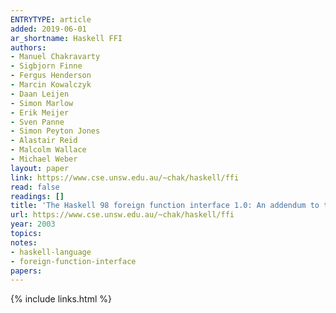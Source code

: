 ```yaml
---
ENTRYTYPE: article
added: 2019-06-01
ar_shortname: Haskell FFI
authors:
- Manuel Chakravarty
- Sigbjorn Finne
- Fergus Henderson
- Marcin Kowalczyk
- Daan Leijen
- Simon Marlow
- Erik Meijer
- Sven Panne
- Simon Peyton Jones
- Alastair Reid
- Malcolm Wallace
- Michael Weber
layout: paper
link: https://www.cse.unsw.edu.au/~chak/haskell/ffi
read: false
readings: []
title: 'The Haskell 98 foreign function interface 1.0: An addendum to the Haskell 98 report'
url: https://www.cse.unsw.edu.au/~chak/haskell/ffi
year: 2003
topics:
notes:
- haskell-language
- foreign-function-interface
papers:
---
```


{% include links.html %}
